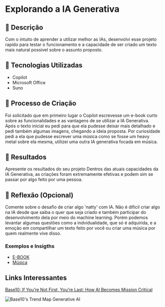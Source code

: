 

# Explorando a IA Generativa

## 📒 Descrição
Com o intuito de aprender a utilizar melhor as IAs, desenvolvi esse projeto rapido para testar o funcionamento e a capacidade de ser criado um texto mais natural possível sobre o assunto proposto.
## 🤖 Tecnologias Utilizadas
 - Copilot
 - Microsoft Office
 - Suno

## 🧐 Processo de Criação
Foi solicitado que em primeiro lugar o Copilot escrevesse um e-book curto sobre as funcionalidades e as vantagens de se utilizar a IA Generativa. Após o texto inicial eu pedi para que ela pudesse deixar mais detalhado e pedi também algumas imagens, chegando a  ideia proposta. Por curiosidade pedi a ela que pudesse escrever uma música como se fosse um heavy metal sobre ela mesma, utilizei uma outra IA generativa focada em música. 

## 🚀 Resultados
Apresente os resultados do seu projeto
Dentros das atuais capacidades da IA Generativa, as criações foram extremamente efetivas e podem sim se passar por algo feito por uma pessoa. 

## 💭 Reflexão (Opcional)
Comente sobre o desafio de criar algo 'natty' com IA.
Não é díficil criar algo na IA desde que saiba o quer que seja criado e também participar do desenvolvimento dela por meio do machine learning. Porém podemos levantar algumas questões como a indvidualidade, que só é adquirida, e a emoção em compartilhar um texto feito por você ou criar uma música por quem realmente vive disso. 


### Exemplos e Insigths

- [E-BOOK](/exemplos/E-BOOK.md)
- [Música](https://suno.com/song/2defdd3f-8ea0-4969-ab9e-0c5272ac5423)

## Links Interessantes

[Base10: If You’re Not First, You’re Last: How AI Becomes Mission Critical](https://base10.vc/post/generative-ai-mission-critical/)

![Base10's Trend Map Generative AI](https://github.com/digitalinnovationone/lab-natty-or-not/assets/730492/f4df26e8-f8f7-4419-8252-c69d73ea930c)
